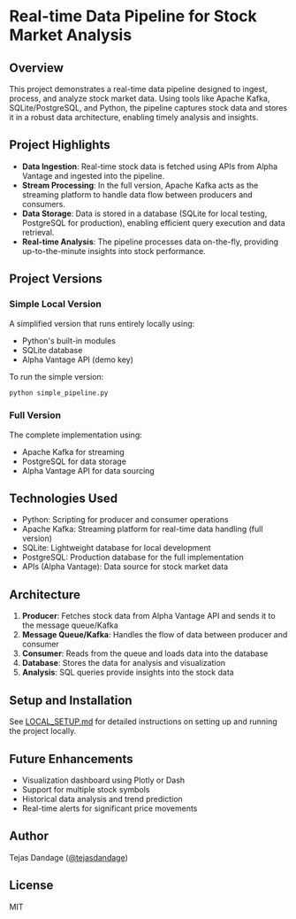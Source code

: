 # Real-time Data Pipeline for Stock Market Analysis

## Overview
This project demonstrates a real-time data pipeline designed to ingest, process, and analyze stock market data. Using tools like Apache Kafka, SQLite/PostgreSQL, and Python, the pipeline captures stock data and stores it in a robust data architecture, enabling timely analysis and insights.

## Project Highlights
* **Data Ingestion**: Real-time stock data is fetched using APIs from Alpha Vantage and ingested into the pipeline.
* **Stream Processing**: In the full version, Apache Kafka acts as the streaming platform to handle data flow between producers and consumers.
* **Data Storage**: Data is stored in a database (SQLite for local testing, PostgreSQL for production), enabling efficient query execution and data retrieval.
* **Real-time Analysis**: The pipeline processes data on-the-fly, providing up-to-the-minute insights into stock performance.

## Project Versions

### Simple Local Version
A simplified version that runs entirely locally using:
* Python's built-in modules
* SQLite database
* Alpha Vantage API (demo key)

To run the simple version:
```bash
python simple_pipeline.py
```

### Full Version
The complete implementation using:
* Apache Kafka for streaming
* PostgreSQL for data storage
* Alpha Vantage API for data sourcing

## Technologies Used
* Python: Scripting for producer and consumer operations
* Apache Kafka: Streaming platform for real-time data handling (full version)
* SQLite: Lightweight database for local development
* PostgreSQL: Production database for the full implementation
* APIs (Alpha Vantage): Data source for stock market data

## Architecture
1. **Producer**: Fetches stock data from Alpha Vantage API and sends it to the message queue/Kafka
2. **Message Queue/Kafka**: Handles the flow of data between producer and consumer
3. **Consumer**: Reads from the queue and loads data into the database
4. **Database**: Stores the data for analysis and visualization
5. **Analysis**: SQL queries provide insights into the stock data

## Setup and Installation
See [LOCAL_SETUP.md](LOCAL_SETUP.md) for detailed instructions on setting up and running the project locally.

## Future Enhancements
* Visualization dashboard using Plotly or Dash
* Support for multiple stock symbols
* Historical data analysis and trend prediction
* Real-time alerts for significant price movements

## Author
Tejas Dandage ([@tejasdandage](https://github.com/tejasdandage))

## License
MIT
